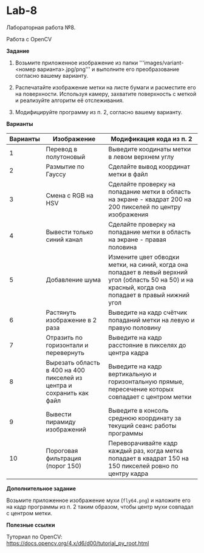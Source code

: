 # Lab-8

Лабораторная работа №8.

Работа с OpenCV

**Задание**

1. Возьмите приложенное изображение из папки '''images/variant-<номер варианта>.jpg/png''' и выполните его преобразование согласно вашему варианту.

2. Распечатайте изображение метки на листе бумаги и расместите его на поверхности. Используя камеру, захватите поверхность с меткой и реализуйте алгоритм её отслеживания.

3. Модифицируйте программу из п. 2, согласно вашему варианту.

**Варианты**

| Варианты | Изображение | Модификация кода из п. 2 |
| -------- | ----------- | ------------------------ |
| 1 | Перевод в полутоновый | Выведите коодинаты метки в левом верхнем углу |
| 2 | Размытие по Гауссу | Сделайте вывод координат метки в файл |
| 3 | Смена с RGB на HSV | Сделайте проверку на попадание метки в область на экране - квадрат 200 на 200 пикселей по центру изображения |
| 4 | Вывести только синий канал | Сделайте проверку на попадание метки в область на экране - правая половина |
| 5 | Добавление шума | Измените цвет обводки метки, на синий, когда она попадает в левый верхний угол (область 50 на 50) и на красный, когда она попадает в правый нижний угол |
| 6 | Растянуть изображение в 2 раза | Выведите на кадр счётчик попаданий метки на левую и правую половину |
| 7 | Отразить по горизонтали и перевернуть | Выведите на кадр расстояние в пикселях до центра кадра |
| 8 | Вырезать область в 400 на 400 пикселей из центра и сохранить как файл | Выведите на кадр вертикальную и горизонтальную прямые, пересечение которых совпадает с центром метки |
| 9 | Вывести пирамиду изображений | Выведите в консоль среднюю координату за текущий сеанс работы программы |
| 10 | Пороговая фильтрация (порог 150) | Переворачивайте кадр каждый раз, когда метка попадает в квадрат 150 на 150 пикселей ровно по центру кадра |

**Дополнительное задание**

Возьмите приложенное изображение мухи (```fly64.png```) и наложите его на кадр программы из п. 2 таким образом, чтобы центр мухи совпадал с центром метки.

**Полезные ссылки**

Туториал по OpenCV: https://docs.opencv.org/4.x/d6/d00/tutorial_py_root.html
